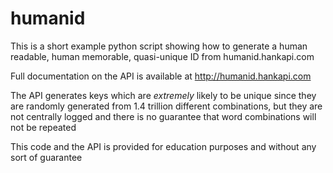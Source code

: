 # humanid
 
This is a short example python script showing how to generate a human readable, human memorable, quasi-unique ID from humanid.hankapi.com

Full documentation on the API is available at http://humanid.hankapi.com

The API generates keys which are *extremely* likely to be unique since they are randomly generated from 1.4 trillion different combinations, but they are not centrally logged and there is no guarantee that word combinations will not be repeated

This code and the API is provided for education purposes and without any sort of guarantee